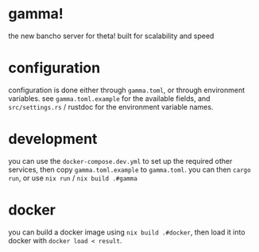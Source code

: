 # gamma!

the new bancho server for theta! built for scalability and speed

# configuration

configuration is done either through `gamma.toml`, or through environment variables. see `gamma.toml.example` for the available fields, and `src/settings.rs` / rustdoc for the environment variable names.

# development

you can use the `docker-compose.dev.yml` to set up the required other services, then copy `gamma.toml.example` to `gamma.toml`.
you can then `cargo run`, or use `nix run` / `nix build .#gamma`

# docker

you can build a docker image using `nix build .#docker`, then load it into docker with `docker load < result`.
